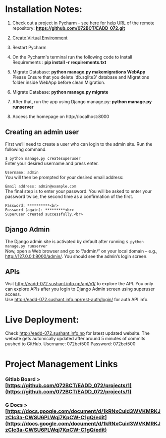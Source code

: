 # Installation Notes:
1. Check out a project in Pycharm - [see here for help](Open%20lms%20folder%20using%20Pycharm)
URL of the remote repository: **https://github.com/072BCT/EADD_072.git**
4.  [Create Virtual Environment](https://www.jetbrains.com/help/pycharm-edu/creating-virtual-environment.html)
5. Restart Pycharm
6. On the Pycharm's terminal run the following code to Install Requirements : **pip install -r requirements.txt**

7.  Migrate Database: **python manage.py makemigrations WebApp** <br>
Please Ensure that you delete 'db.sqlite3' database and Migrations folder inside WebApp before clean Migration.
8. Migrate Database: **python manage.py migrate**
9. After that, run the app using Django manage.py: **python manage.py runserver**
10. Access the homepage on     http://localhost:8000
 
## Creating an admin user
First we’ll need to create a user who can login to the admin site. Run the following command:

`$ python manage.py createsuperuser` <br>
Enter your desired username and press enter. <br>

`Username: admin ` <br>
You will then be prompted for your desired email address: <br>

`Email address: admin@example.com` <br>
The final step is to enter your password. You will be asked to enter your password twice, the second time as a confirmation of the first. <br>

```
Password: **********<br>
Password (again): *********<br>
Superuser created successfully.<br>
```


## Django Admin
The Django admin site is activated by default after running `$ python manage.py runserver`<br>
Now, open a Web browser and go to “/admin/” on your local domain – e.g., http://127.0.0.1:8000/admin/. You should see the admin’s login screen.


## APIs
Visit http://eadd-072.sushant.info.np/api/v1/ to explore the API. You only can explore APIs after you login to Django Admin screen using superuser access.
<br> Use http://eadd-072.sushant.info.np/rest-auth/login/ for auth API info.

# Live Deployment:
Check  http://eadd-072.sushant.info.np for latest updated website. The website gets automically updated after around 5 minutes of commits pushed to GitHub.
Username: 072bct500 Password: 072bct500

# Project Management Links
### Gitlab Board > [https://github.com/072BCT/EADD_072/projects/1](https://github.com/072BCT/EADD_072/projects/1)
### G Docs > [https://docs.google.com/document/d/1kRNxCuid3WVKMRKJzClc3a-CWSU6PLWqj7KpCW-C1gQ/edit](https://docs.google.com/document/d/1kRNxCuid3WVKMRKJzClc3a-CWSU6PLWqj7KpCW-C1gQ/edit)

